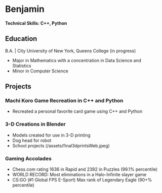 # Benjamin

#### Technical Skills: C++, Python

## Education
 B.A. | City University of New York, Queens College (in progress)
- Major in Mathematics with a concentration in Data Science and Statistics
- Minor in Computer Science

## Projects
### Machi Koro Game Recreation in C++ and Python
- Recreated a personal favorite card game using C++ and Python

### 3-D Creations in Blender
- Models created for use in 3-D printing
- Dog head for robot
- School projects
  (/assets/final3dprintsWeb.jpeg)

### Gaming Accolades
- Chess.com rating 1636 in Rapid and 2392 in Puzzles (99.1% percentile)
- WORLD RECORD: Most eliminations in a Halo-Infinite slayer game
- CS:GO (#1 Global FPS E-Sport) Max rank of Legendary Eagle (90+% percentile)
